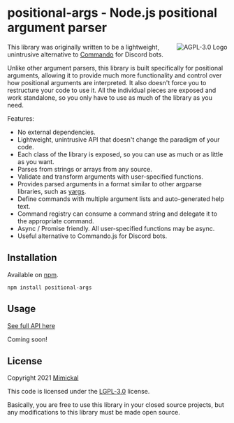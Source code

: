 # positional-args - Node.js positional argument parser

<a href="LICENSE.md"><img align="right" alt="AGPL-3.0 Logo"
src="https://www.gnu.org/graphics/lgplv3-with-text-154x68.png">
</a>

This library was originally written to be a lightweight, unintrusive alternative
to [Commando](https://www.npmjs.com/package/discord.js-commando) for Discord
bots.

Unlike other argument parsers, this library is built specifically for positional
arguments, allowing it to provide much more functionality and control over how
positional arguments are interpreted. It also doesn't force you to restructure
your code to use it. All the individual pieces are exposed and work standalone,
so you only have to use as much of the library as you need.

Features:
- No external dependencies.
- Lightweight, unintrusive API that doesn't change the paradigm of your code.
- Each class of the library is exposed, so you can use as much or as little as
  you want.
- Parses from strings or arrays from any source.
- Validate and transform arguments with user-specified functions.
- Provides parsed arguments in a format similar to other argparse libraries,
  such as [yargs](https://www.npmjs.com/package/yargs).
- Define commands with multiple argument lists and auto-generated help text.
- Command registry can consume a command string and delegate it to the
  appropriate command.
- Async / Promise friendly. All user-specified functions may be async.
- Useful alternative to Commando.js for Discord bots.

## Installation

Available on [npm](https://www.npmjs.com/package/positional-args).

```
npm install positional-args
```

## Usage
[See full API here](API.md)

Coming soon!

## License

Copyright 2021 [Mimickal](https://github.com/Mimickal)

This code is licensed under the
[LGPL-3.0](https://www.gnu.org/licenses/lgpl-3.0-standalone.html) license.

Basically, you are free to use this library in your closed source projects, but
any modifications to this library must be made open source.

